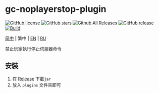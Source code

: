 # gc-noplayerstop-plugin

[![GitHub license](https://img.shields.io/github/license/jie65535/gc-noplayerstop-plugin)](https://github.com/jie65535/gc-noplayerstop-plugin/blob/main/LICENSE)
[![GitHub stars](https://img.shields.io/github/stars/jie65535/gc-noplayerstop-plugin)](https://github.com/jie65535/gc-noplayerstop-plugin/stargazers)
[![Github All Releases](https://img.shields.io/github/downloads/jie65535/gc-noplayerstop-plugin/total.svg)](https://github.com/jie65535/gc-noplayerstop-plugin/releases)
[![GitHub release](https://img.shields.io/github/v/release/jie65535/gc-noplayerstop-plugin)](https://github.com/jie65535/gc-noplayerstop-plugin/releases/latest)
[![Build](https://github.com/jie65535/gc-noplayerstop-plugin/actions/workflows/build.yml/badge.svg)](https://github.com/jie65535/gc-noplayerstop-plugin/actions/workflows/build.yml)

[简中](README.md) | 繁中 | [EN](README-en-US.md) | [RU](README-ru-RU.md)

禁止玩家執行停止伺服器命令

## 安裝

1. 在 [Release](https://github.com/jie65535/gc-noplayerstop-plugin/releases) 下載`jar`
2. 放入 `plugins` 文件夾即可
